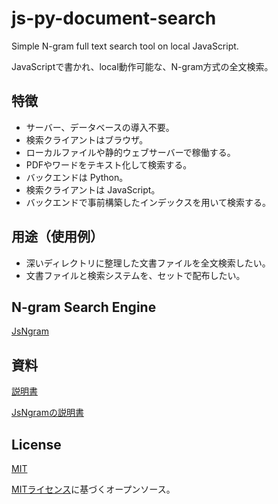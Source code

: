 # js-py-document-search
Simple N-gram full text search tool on local JavaScript.

JavaScriptで書かれ、local動作可能な、N-gram方式の全文検索。

## 特徴

* サーバー、データベースの導入不要。
* 検索クライアントはブラウザ。
* ローカルファイルや静的ウェブサーバーで稼働する。
* PDFやワードをテキスト化して検索する。
* バックエンドは Python。
* 検索クライアントは JavaScript。
* バックエンドで事前構築したインデックスを用いて検索する。

## 用途（使用例）

* 深いディレクトリに整理した文書ファイルを全文検索したい。
* 文書ファイルと検索システムを、セットで配布したい。

## N-gram Search Engine

[JsNgram](https://github.com/sukuba/js-py-ngram-full-text-search)

## 資料

[説明書](https://sukuba.github.io/js-py-document-search/)

[JsNgramの説明書](https://sukuba.github.io/js-py-ngram-full-text-search/)

## License
[MIT](LICENSE)

[MITライセンス](LICENSE)に基づくオープンソース。

